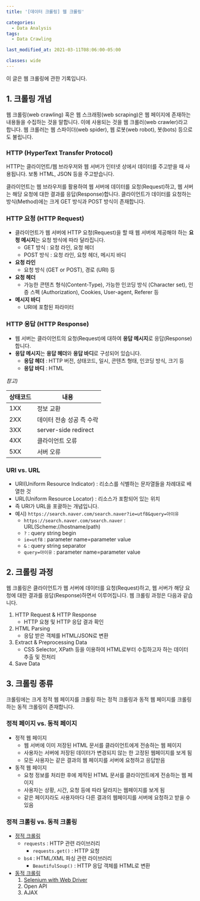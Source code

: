 ```yaml
---
title: '[데이터 크롤링] 웹 크롤링'

categories:
  - Data Analysis
tags:
  - Data Crawling

last_modified_at: 2021-03-11T08:06:00-05:00

classes: wide
---
```


이 글은 웹 크롤링에 관한 기록입니다.

## 1. 크롤링 개념

웹 크롤링(web crawling) 혹은 웹 스크래핑(web scraping)은 웹 페이지에 존재하는 내용들을 수집하는 것을 말합니다. 이에 사용되는 것을 웹 크롤러(web crawler)라고 합니다. 웹 크롤러는 웹 스파이더(web spider), 웹 로봇(web robot), 봇(bots) 등으로도 불립니다.

### HTTP (HyperText Transfer Protocol)

HTTP는 클라이언트/웹 브라우저와 웹 서버가 인터넷 상에서 데이터를 주고받을 때 사용됩니다. 보통 HTML, JSON 등을 주고받습니다.

클라이언트는 웹 브라우저를 활용하여 웹 서버에 데이터를 요청(Request)하고, 웹 서버는 해당 요청에 대한 결과를 응답(Response)합니다. 클라이언트가 데이터를 요청하는 방식(Method)에는 크게 GET 방식과 POST 방식이 존재합니다.

### HTTP 요청 (HTTP Request)

- 클라이언트가 웹 서버에 HTTP 요청(Request)을 할 때 웹 서버에 제공해야 하는 **요청 메시지**는 요청 방식에 따라 달라집니다.
  - GET 방식 :  요청 라인, 요청 헤더 
  - POST 방식 :  요청 라인, 요청 헤더, 메시지 바디
- **요청 라인**
  - 요청 방식 (GET or POST), 경로 (URI) 등
- **요청 헤더**
  - 가능한 콘텐츠 형식(Content-Type), 가능한 인코딩 방식 (Character set), 인증 스펙 (Authorization), Cookies, User-agent, Referer 등
- **메시지 바디**
  - URI에 포함된 파라미터

### HTTP 응답 (HTTP Response)

- 웹 서버는 클라이언트의 요청(Request)에 대하여 **응답 메시지**로 응답(Response)합니다.
- **응답 메시지**는 **응답 헤더**와 **응답 바디**로 구성되어 있습니다.
  - **응답 헤더** : HTTP 버전, 상태코드, 일시, 콘텐츠 형태, 인코딩 방식, 크기 등
  - **응답 바디** : HTML

_참고)_

|상태코드|내용|
|------|---|
|1XX|정보 교환|
|2XX|데이터 전송 성공 즉 수락|
|3XX|server-side redirect|
|4XX|클라이언트 오류|
|5XX|서버 오류|

### URI vs. URL

- URI(Uniform Resource Indicator) : 리소스를 식별하는 문자열들을 차례대로 배열한 것
- URL(Uniform Resource Locator) : 리소스가 포함되어 있는 위치
- 즉 URI가 URL을 포괄하는 개념입니다.
- 예시) `https://search.naver.com/search.naver?ie=utf8&query=아이유`
  - `https://search.naver.com/search.naver` : URL(Scheme://hostname/path)
  - `?` : query string begin
  - `ie=utf8` : parameter name=parameter value
  - `&` : query string separator
  - `query=아이유` : parameter name=parameter value

## 2. 크롤링 과정

웹 크롤링은 클라이언트가 웹 서버에 데이터를 요청(Request)하고, 웹 서버가 해당 요청에 대한 결과를 응답(Response)하면서 이루어집니다. 웹 크롤링 과정은 다음과 같습니다.

1. HTTP Request & HTTP Response
    - HTTP 요쳥 및 HTTP 응답 결과 확인
2. HTML Parsing
    - 응답 받은 객체를 HTML/JSON로 변환
3. Extract & Preprocessing Data
    - CSS Selector, XPath 등을 이용하여 HTML로부터 수집하고자 하는 데이터 추출 및 전처리
4. Save Data

## 3. 크롤링 종류

크롤링에는 크게 정적 웹 페이지를 크롤링 하는 정적 크롤링과 동적 웹 페이지를 크롤링 하는 동적 크롤링이 존재합니다.

### 정적 페이지 vs. 동적 페이지

- 정적 웹 페이지
  - 웹 서버에 이미 저장된 HTML 문서를 클라이언트에게 전송하는 웹 페이지
  - 사용자는 서버에 저장된 데이터가 변경되지 않는 한 고정된 웹페이지를 보게 됨
  - 모든 사용자는 같은 결과의 웹 페이지를 서버에 요청하고 응답받음
- 동적 웹 페이지
  - 요청 정보를 처리한 후에 제작된 HTML 문서를 클라이언트에게 전송하는 웹 페이지
  - 사용자는 상황, 시간, 요청 등에 따라 달라지는 웹페이지를 보게 됨
  - 같은 페이지라도 사용자마다 다른 결과의 웹페이지를 서버에 요청하고 받을 수 있음

### 정적 크롤링 vs. 동적 크롤링

- [정적 크롤링]({{site.url}}//data%20analysis/DC-Static-Webpage-Crawling/)
  - `requests` : HTTP 관련 라이브러리
    - `requests.get()` : HTTP 요청
  - `bs4` : HTML/XML 파싱 관련 라이브러리
    - `BeautifulSoup()` : HTTP 응답 객체를 HTML로 변환
- [동적 크롤링](https://cheris8.github.io/data%20analysis/DC-Dynamic-Webpage-Crawling/)
  1. [Selenium with Web Driver]({{site.url}}//data%20analysis/DC-Selenium/)
  2. Open API
  3. AJAX
  